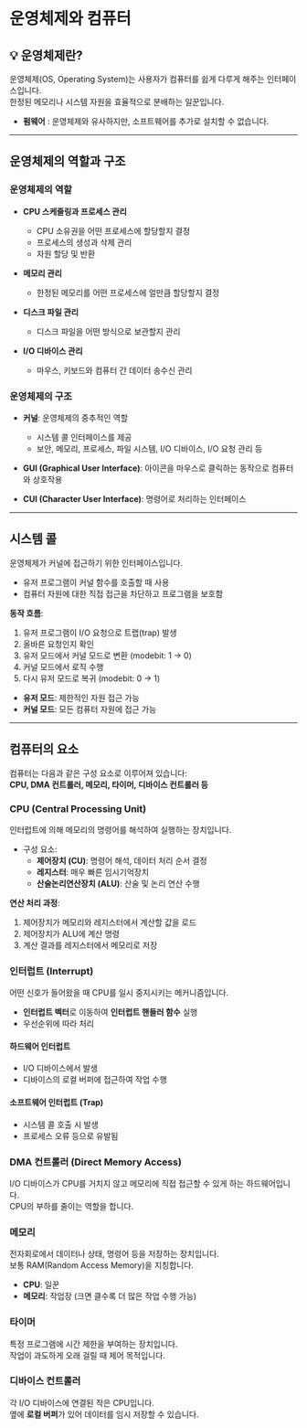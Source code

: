 # 운영체제와 컴퓨터

## 💡 운영체제란?

운영체제(OS, Operating System)는 사용자가 컴퓨터를 쉽게 다루게 해주는 인터페이스입니다.  
한정된 메모리나 시스템 자원을 효율적으로 분배하는 일꾼입니다.

- **펌웨어** : 운영체제와 유사하지만, 소프트웨어를 추가로 설치할 수 없습니다.

---

## 운영체제의 역할과 구조

### 운영체제의 역할

- **CPU 스케줄링과 프로세스 관리**
    - CPU 소유권을 어떤 프로세스에 할당할지 결정
    - 프로세스의 생성과 삭제 관리
    - 자원 할당 및 반환

- **메모리 관리**
    - 한정된 메모리를 어떤 프로세스에 얼만큼 할당할지 결정

- **디스크 파일 관리**
    - 디스크 파일을 어떤 방식으로 보관할지 관리

- **I/O 디바이스 관리**
    - 마우스, 키보드와 컴퓨터 간 데이터 송수신 관리

### 운영체제의 구조

- **커널**: 운영체제의 중추적인 역할
    - 시스템 콜 인터페이스를 제공
    - 보안, 메모리, 프로세스, 파일 시스템, I/O 디바이스, I/O 요청 관리 등

- **GUI (Graphical User Interface)**: 아이콘을 마우스로 클릭하는 동작으로 컴퓨터와 상호작용

- **CUI (Character User Interface)**: 명령어로 처리하는 인터페이스

---

## 시스템 콜

운영체제가 커널에 접근하기 위한 인터페이스입니다.

- 유저 프로그램이 커널 함수를 호출할 때 사용
- 컴퓨터 자원에 대한 직접 접근을 차단하고 프로그램을 보호함

**동작 흐름**:

1. 유저 프로그램이 I/O 요청으로 트랩(trap) 발생
2. 올바른 요청인지 확인
3. 유저 모드에서 커널 모드로 변환 (modebit: 1 → 0)
4. 커널 모드에서 로직 수행
5. 다시 유저 모드로 복귀 (modebit: 0 → 1)

- **유저 모드**: 제한적인 자원 접근 가능
- **커널 모드**: 모든 컴퓨터 자원에 접근 가능

---

## 컴퓨터의 요소

컴퓨터는 다음과 같은 구성 요소로 이루어져 있습니다:  
**CPU, DMA 컨트롤러, 메모리, 타이머, 디바이스 컨트롤러 등**

### CPU (Central Processing Unit)

인터럽트에 의해 메모리의 명령어를 해석하여 실행하는 장치입니다.

- 구성 요소:
    - **제어장치 (CU)**: 명령어 해석, 데이터 처리 순서 결정
    - **레지스터**: 매우 빠른 임시기억장치
    - **산술논리연산장치 (ALU)**: 산술 및 논리 연산 수행

**연산 처리 과정**:

1. 제어장치가 메모리와 레지스터에서 계산할 값을 로드
2. 제어장치가 ALU에 계산 명령
3. 계산 결과를 레지스터에서 메모리로 저장

### 인터럽트 (Interrupt)

어떤 신호가 들어왔을 때 CPU를 일시 중지시키는 메커니즘입니다.

- **인터럽트 벡터**로 이동하여 **인터럽트 핸들러 함수** 실행
- 우선순위에 따라 처리

#### 하드웨어 인터럽트

- I/O 디바이스에서 발생
- 디바이스의 로컬 버퍼에 접근하여 작업 수행

#### 소프트웨어 인터럽트 (Trap)

- 시스템 콜 호출 시 발생
- 프로세스 오류 등으로 유발됨

### DMA 컨트롤러 (Direct Memory Access)

I/O 디바이스가 CPU를 거치지 않고 메모리에 직접 접근할 수 있게 하는 하드웨어입니다.  
CPU의 부하를 줄이는 역할을 합니다.

### 메모리

전자회로에서 데이터나 상태, 명령어 등을 저장하는 장치입니다.  
보통 RAM(Random Access Memory)을 지칭합니다.

- **CPU**: 일꾼
- **메모리**: 작업장 (크면 클수록 더 많은 작업 수행 가능)

### 타이머

특정 프로그램에 시간 제한을 부여하는 장치입니다.  
작업이 과도하게 오래 걸릴 때 제어 목적입니다.

### 디바이스 컨트롤러

각 I/O 디바이스에 연결된 작은 CPU입니다.  
옆에 **로컬 버퍼**가 있어 데이터를 임시 저장할 수 있습니다.
